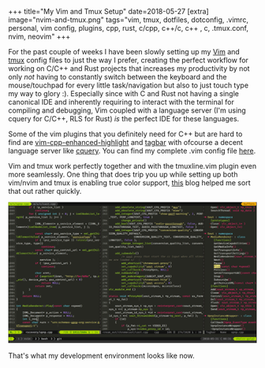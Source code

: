 +++
title="My Vim and Tmux Setup"
date=2018-05-27
[extra]
image="nvim-and-tmux.png"
tags="vim, tmux, dotfiles, dotconfig, .vimrc, personal, vim config, plugins, cpp, rust, c/cpp, c++/c, c++ , c, .tmux.conf, nvim, neovim"
+++

For the past couple of weeks I have been slowly setting up my [Vim][1] and [tmux][2]
config files to just the way I prefer, creating the perfect workflow for working on
C/C++ and Rust projects that increases my productivity by not only *not* having to 
constantly switch between the keyboard and the mouse/touchpad for every little
task/navigation but also to just touch type my way to glory :).
Especially since with C and Rust not having a single canonical IDE and inherently
requiring to interact with the terminal for compiling and debugging, Vim coupled 
with a language server (I'm using cquery for C/C++, RLS for Rust) *is* the 
perfect IDE for these languages.

<!-- more -->

Some of the vim plugins that you definitely need for C++ but are hard to find are
[vim-cpp-enhanced-highlight] and [tagbar] with ofcourse a decent language server
like [cquery]. You can find my complete .vim config file [here][1].

Vim and tmux work perfectly together and with the tmuxline.vim plugin even more
seamlessly.
One thing that does trip you up while setting up both vim/nvim and tmux is 
enabling true color support, [this][3] blog helped me sort that out rather quickly.

![screenshot](nvim-and-tmux.jpg "screenshot of my vim setup")

That's what my development environment looks like now.

[vim-cpp-enhanced-highlight]: https://github.com/octol/vim-cpp-enhanced-highlight
[tagbar]: https://github.com/majutsushi/tagbar
[cquery]: https://github.com/cquery-project/cquery
[1]: https://github.com/shalzz/.vim
[2]: https://github.com/shalzz/dotfiles
[3]: https://www.cyfyifanchen.com/neovim-true-color/
